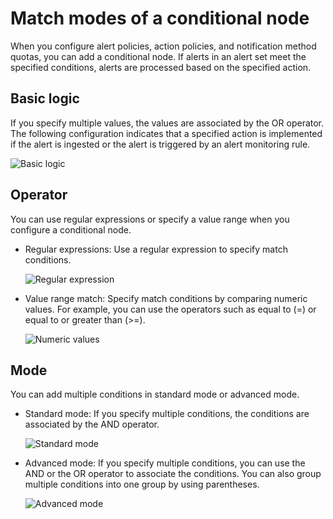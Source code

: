 # Match modes of a conditional node

When you configure alert policies, action policies, and notification method quotas, you can add a conditional node. If alerts in an alert set meet the specified conditions, alerts are processed based on the specified action.

## Basic logic

If you specify multiple values, the values are associated by the OR operator. The following configuration indicates that a specified action is implemented if the alert is ingested or the alert is triggered by an alert monitoring rule.

![Basic logic](https://static-aliyun-doc.oss-accelerate.aliyuncs.com/assets/img/en-US/8239872261/p264365.png)

## Operator

You can use regular expressions or specify a value range when you configure a conditional node.

-   Regular expressions: Use a regular expression to specify match conditions.

    ![Regular expression](https://static-aliyun-doc.oss-accelerate.aliyuncs.com/assets/img/en-US/8239872261/p265200.png)

-   Value range match: Specify match conditions by comparing numeric values. For example, you can use the operators such as equal to \(=\) or equal to or greater than \(\>=\).

    ![Numeric values](https://static-aliyun-doc.oss-accelerate.aliyuncs.com/assets/img/en-US/9239872261/p265201.png)


## Mode

You can add multiple conditions in standard mode or advanced mode.

-   Standard mode: If you specify multiple conditions, the conditions are associated by the AND operator.

    ![Standard mode](https://static-aliyun-doc.oss-accelerate.aliyuncs.com/assets/img/en-US/9239872261/p264368.png)

-   Advanced mode: If you specify multiple conditions, you can use the AND or the OR operator to associate the conditions. You can also group multiple conditions into one group by using parentheses.

    ![Advanced mode](https://static-aliyun-doc.oss-accelerate.aliyuncs.com/assets/img/en-US/9239872261/p264371.png)


